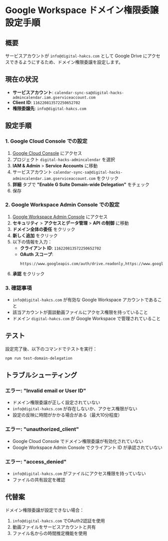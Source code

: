 # Google Workspace ドメイン権限委譲 設定手順

## 概要
サービスアカウントが `info@digital-hakcs.com` として Google Drive にアクセスできるようにするため、ドメイン権限委譲を設定します。

## 現在の状況
- **サービスアカウント**: `calendar-sync-sa@digital-hacks-admincalendar.iam.gserviceaccount.com`
- **Client ID**: `116220813572250652702`
- **権限委譲先**: `info@digital-hakcs.com`

## 設定手順

### 1. Google Cloud Console での設定

1. [Google Cloud Console](https://console.cloud.google.com/) にアクセス
2. プロジェクト `digital-hacks-admincalendar` を選択
3. **IAM & Admin** > **Service Accounts** に移動
4. サービスアカウント `calendar-sync-sa@digital-hacks-admincalendar.iam.gserviceaccount.com` をクリック
5. **詳細** タブで **"Enable G Suite Domain-wide Delegation"** をチェック
6. 保存

### 2. Google Workspace Admin Console での設定

1. [Google Workspace Admin Console](https://admin.google.com/) にアクセス
2. **セキュリティ** > **アクセスとデータ管理** > **API の制御** に移動
3. **ドメイン全体の委任** をクリック
4. **新しく追加** をクリック
5. 以下の情報を入力：
   - **クライアント ID**: `116220813572250652702`
   - **OAuth スコープ**: 
     ```
     https://www.googleapis.com/auth/drive.readonly,https://www.googleapis.com/auth/calendar.readonly
     ```
6. **承認** をクリック

### 3. 確認事項

- `info@digital-hakcs.com` が有効な Google Workspace アカウントであること
- 該当アカウントが面談動画ファイルにアクセス権限を持っていること
- ドメイン `digital-hakcs.com` が Google Workspace で管理されていること

## テスト

設定完了後、以下のコマンドでテストを実行：

```bash
npm run test-domain-delegation
```

## トラブルシューティング

### エラー: "Invalid email or User ID"
- ドメイン権限委譲が正しく設定されていない
- `info@digital-hakcs.com` が存在しないか、アクセス権限がない
- 設定の反映に時間がかかる場合がある（最大10分程度）

### エラー: "unauthorized_client"
- Google Cloud Console でドメイン権限委譲が有効化されていない
- Google Workspace Admin Console でクライアント ID が承認されていない

### エラー: "access_denied"
- `info@digital-hakcs.com` がファイルにアクセス権限を持っていない
- ファイルの共有設定を確認

## 代替案

ドメイン権限委譲が設定できない場合：
1. `info@digital-hakcs.com` でOAuth2認証を使用
2. 動画ファイルをサービスアカウントと共有
3. ファイル名からの時間推定機能を使用 
